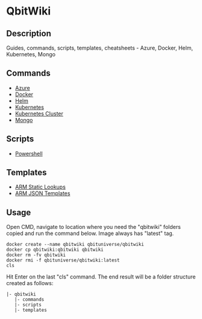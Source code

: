 # QbitWiki
## Description
Guides, commands, scripts, templates, cheatsheets - Azure, Docker, Helm, Kubernetes, Mongo

## Commands

-   [Azure](https://github.com/qbituniverse/qbitwiki/blob/master/commands/azure.md)
-   [Docker](https://github.com/qbituniverse/qbitwiki/blob/master/commands/docker.md)
-   [Helm](https://github.com/qbituniverse/qbitwiki/blob/master/commands/helm.md)
-   [Kubernetes](https://github.com/qbituniverse/qbitwiki/blob/master/commands/kubernetes.md)
-   [Kubernetes Cluster](https://github.com/qbituniverse/qbitwiki/blob/master/commands/kubernetes-cluster.md)
-   [Mongo](https://github.com/qbituniverse/qbitwiki/blob/master/commands/mongo.md)

## Scripts

-   [Powershell](https://github.com/qbituniverse/qbitwiki/tree/master/scripts/powershell)

## Templates

-   [ARM Static Lookups](https://github.com/qbituniverse/qbitwiki/blob/master/templates/arm/static-lookups.md)
-   [ARM JSON Templates](https://github.com/qbituniverse/qbitwiki/tree/master/templates/arm)

## Usage
Open CMD, navigate to location where you need the "qbitwiki" folders copied and run the command below. Image always has "latest" tag.

```
docker create --name qbitwiki qbituniverse/qbitwiki
docker cp qbitwiki:qbitwiki qbitwiki
docker rm -fv qbitwiki
docker rmi -f qbituniverse/qbitwiki:latest
cls
```

Hit Enter on the last "cls" command. The end result will be a folder structure created as follows:

```
|- qbitwiki
   |- commands
   |- scripts
   |- templates
 ```